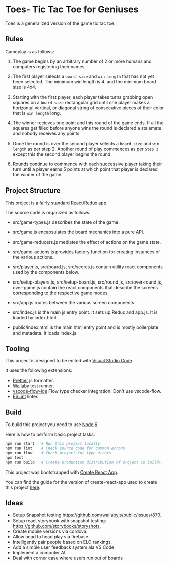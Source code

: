 # Toes- Tic Tac Toe for Geniuses

Toes is a generalized version of the game tic tac toe.

## Rules

Gameplay is as follows:

 1. The game begins by an arbitrary number of 2 or more humans and computers registering their names.

 2. The first player selects a `board size` and `win length` that has not yet been selected. The minimum win length is 4. and the minimum board size is 4x4.

 3. Starting with the first player, each player takes turns grabbing open squares on a `board size` rectangular grid until one player makes a horizontal,vertical, or diagonal string of consecutive pieces of their color that is `win length` long.

 4. The winner recieves one point and this round of the game ends. If all the squares get filled before anyone wins the round is declared a stalemate and nobody receives any points.

 5. Once the round is over the second player selects a `board size` and `win length` as per step 2. Another round of play commences as per `Step 3` except this the second player begins the round.

 6. Rounds continue to commence with each successive player taking their turn until a player earns 5 points at which point that player is declared the winner of the game.

## Project Structure

This project is a fairly standard [React](https://facebook.github.io/react/)/[Redux](http://redux.js.org) app.

The source code is organized as follows:

 - src/game-types.js describes the state of the game.
 - src/game.js encapsulates the board mechanics into a pure API.
 - src/game-reducers.js mediates the effect of actions on the game state.
 - src/game-actions.js provides factory function for creating instances of the various actions.

 - src/player.js, src/board.js, src/scores.js contain utility react components used by the components below.

 - src/setup-players.js, src/setup-board.js, src/round.js, src/over-round.js, over-game.js contain the react components that describe the screens corresponding to the respective game modes.

 - src/app.js routes between the various screen components.
 - src/index.js is the main js entry point. It sets up Redux and app.js. It is loaded by index.html.
 - public/index.html is the main html entry point and is mostly boilerplate and metadata. It loads index.js.

## Tooling

This project is designed to be edited with [Visual Studio Code](https://code.visualstudio.com/).

It uses the following extensions:
 - [Prettier](https://marketplace.visualstudio.com/items?itemName=esbenp.prettier-vscode) js formatter.
 - [Wallaby](http://dm.gl/2015/11/26/wallaby-for-visual-studio-code/) test runner.
 - [vscode-flow-ide](https://marketplace.visualstudio.com/items?itemName=gcazaciuc.vscode-flow-ide) Flow type checker integration. Don't use vscode-flow.
 - [ESLint](https://marketplace.visualstudio.com/items?itemName=dbaeumer.vscode-eslint) linter.

## Build

To build this project you need to use [Node 6](https://nodejs.org).

Here is how to perform basic project tasks:

```sh
npm run start   # Run this project locally.
npm run lint    # Check source code for common errors.
npm run flow    # Check project for type errors.
npm test
npm run build   # Create production distribution of project in build/.
```

This project was bootstrapped with [Create React App](https://github.com/facebookincubator/create-react-app).

You can find the guide for the version of create-react-app used to create this project [here](https://github.com/facebookincubator/create-react-app/blob/4d7b7544e74db1aaca22e847b233ed1f3b95b72b/packages/react-scripts/template/README.md).

## Ideas

 - Setup Snapshot testing https://github.com/wallabyjs/public/issues/870.
 - Setup react storybook with snapshot testing: https://github.com/storybooks/storyshots.
 - Create mobile versions via cordova.
 - Allow head to head play via firebase.
 - Intelligently pair people based on ELO rankings.
 - Add a simple user feedback system ala VS Code
 - Implement a computer AI
 - Deal with corner case where users run out of boards
